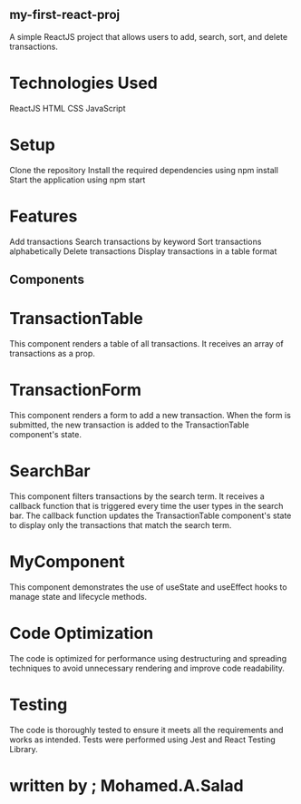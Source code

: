 ## my-first-react-proj
A simple ReactJS project that allows users to add, search, sort, and delete transactions.

# Technologies Used
ReactJS
HTML
CSS
JavaScript
# Setup
Clone the repository
Install the required dependencies using npm install
Start the application using npm start
# Features
Add transactions
Search transactions by keyword
Sort transactions alphabetically
Delete transactions
Display transactions in a table format
## Components
# TransactionTable
This component renders a table of all transactions. It receives an array of transactions as a prop.

# TransactionForm
This component renders a form to add a new transaction. When the form is submitted, the new transaction is added to the TransactionTable component's state.

# SearchBar
This component filters transactions by the search term. It receives a callback function that is triggered every time the user types in the search bar. The callback function updates the TransactionTable component's state to display only the transactions that match the search term.

# MyComponent
This component demonstrates the use of useState and useEffect hooks to manage state and lifecycle methods.

# Code Optimization
The code is optimized for performance using destructuring and spreading techniques to avoid unnecessary rendering and improve code readability.

# Testing
The code is thoroughly tested to ensure it meets all the requirements and works as intended. Tests were performed using Jest and React Testing Library.

# written by ; Mohamed.A.Salad
